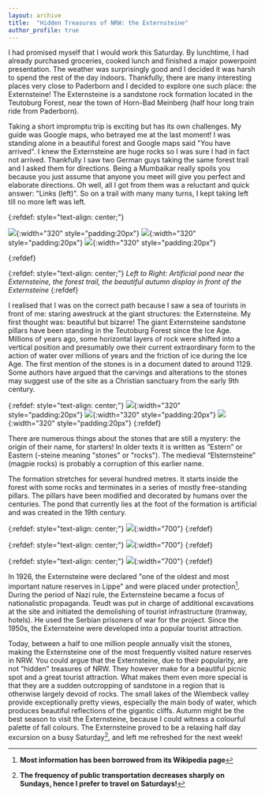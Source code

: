```yaml
---
layout: archive
title:  "Hidden Treasures of NRW: the Externsteine"
author_profile: true
---
```


I had promised myself that I would work this Saturday. By lunchtime, I had already purchased groceries, cooked lunch and finished a major powerpoint presentation. The weather was surprisingly good and I decided it was harsh to spend the rest of the day indoors. Thankfully, there are many interesting places very close to Paderborn and I decided to explore one such place: the Externsteine! The Externsteine is a sandstone rock formation located in the Teutoburg Forest, near the town of Horn-Bad Meinberg (half hour long train ride from Paderborn).

Taking a short impromptu trip is exciting but has its own challenges. My guide was Google maps, who betrayed me at the last moment! I was standing alone in a beautiful forest and Google maps said "You have arrived". I knew the Externsteine are huge rocks so I was sure I had in fact not arrived. Thankfully I saw two German guys taking the same forest trail and I asked them for directions. Being a Mumbaikar really spoils you because you just assume that anyone you meet will give you perfect and elaborate directions. Oh well, all I got from them was a reluctant and quick answer: "Links (left)". So on a trail with many many turns, I kept taking left till no more left was left.

{:refdef: style="text-align: center;"}

![](/images/Externsteine_1.jpg){:width="320" style="padding:20px"} 
![](/images/Externsteine_2.jpg){:width="320" style="padding:20px"} 
![](/images/Externsteine_3.jpg){:width="320" style="padding:20px"} 

{:refdef} 

{:refdef: style="text-align: center;"}
*Left to Right: Artificial pond near the Externsteine, the forest trail, the beautiful autumn display in front of the Externsteine*
{:refdef} 

I realised that I was on the correct path because I saw a sea of tourists in front of me: staring awestruck at the giant structures: the Externsteine. My first thought was: beautiful but bizarre! The giant Externsteine sandstone pillars have been standing in the Teutoburg Forest since the Ice Age. Millions of years ago, some horizontal layers of rock were shifted into a vertical position and presumably owe their current extraordinary form to the action of water over millions of years and the friction of ice during the Ice Age. The first mention of the stones is in a document dated to around 1129. Some authors have argued that the carvings and alterations to the stones may suggest use of the site as a Christian sanctuary from the early 9th century.


{:refdef: style="text-align: center;"}
![](/images/Externsteine_6.jpg){:width="320" style="padding:20px"} 
![](/images/Externsteine_8.jpg){:width="320" style="padding:20px"} 
![](/images/Externsteine_7.jpg){:width="320" style="padding:20px"} 
{:refdef} 

There are numerous things about the stones that are still a mystery: the origin of their name, for starters! In older texts it is written as ”Estern” or Eastern (-steine meaning "stones" or "rocks"). The medieval “Elsternsteine” (magpie rocks) is probably a corruption of this earlier name. 

The formation stretches for several hundred metres. It starts inside the forest with some rocks and terminates in a series of mostly free-standing pillars. The pillars have been modified and decorated by humans over the centuries. The pond that currently lies at the foot of the formation is artificial and was created in the 19th century.

{:refdef: style="text-align: center;"}
![](/images/Externsteine_4.jpg){:width="700"}
{:refdef} 

{:refdef: style="text-align: center;"}
![](/images/Externsteine_9.jpg){:width="700"}
{:refdef} 

{:refdef: style="text-align: center;"}
![](/images/Externsteine_5.jpg){:width="700"}
{:refdef} 

In 1926, the Externsteine were declared "one of the oldest and most important nature reserves in Lippe" and were placed under protection[^1]. During the period of Nazi rule, the Externsteine became a focus of nationalistic propaganda. Teudt was put in charge of additional excavations at the site and initiated the demolishing of tourist infrastructure (tramway, hotels). He used the Serbian prisoners of war for the project. Since the 1950s, the Externsteine were developed into a popular tourist attraction.

Today, between a half to one million people annually visit the stones, making the Externsteine one of the most frequently visited nature reserves in NRW. You could argue that the Externsteine, due to their popularity, are not "hidden" treasures of NRW. They however make for a beautiful picnic spot and a great tourist attraction. What makes them even more special is that they are a sudden outcropping of sandstone in a region that is otherwise largely devoid of rocks. The small lakes of the Wiembeck valley provide exceptionally pretty views, especially the main body of water, which produces beautiful reflections of the gigantic cliffs. Autumn might be the best season to visit the Externsteine, because I could witness a colourful palette of fall colours. The Externsteine proved to be a relaxing half day excursion on a busy Saturday[^2], and left me refreshed for the next week!


[^1]: **Most information has been borrowed from its Wikipedia page**

[^2]: **The frequency of public transportation decreases sharply on Sundays, hence I prefer to travel on Saturdays!**
